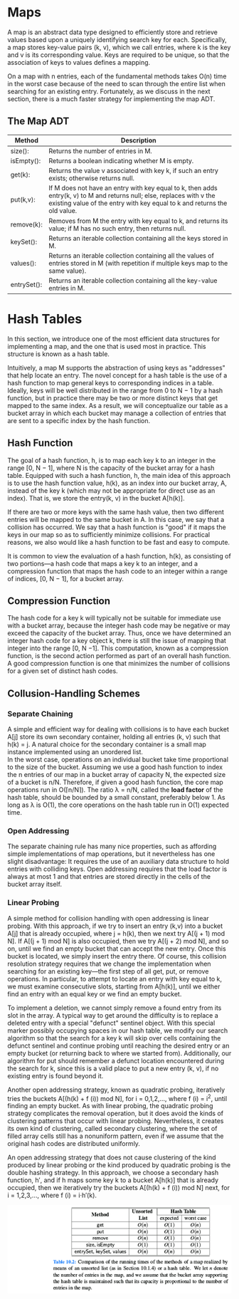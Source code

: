 
# Maps

A map is an abstract data type designed to efficiently store and retrieve values based upon a uniquely identifying search key for each. Specifically, a map stores key-value pairs (k, v), which we call entries, where k is the key and v is its corresponding value. Keys are required to be unique, so that the association of keys to values defines a mapping.  

On a map with n entries, each of the fundamental methods takes O(n) time in the worst case because of the need to scan through the entire list when searching for an existing entry. Fortunately, as we discuss in the next section, there is a much faster strategy for implementing the map ADT.  


## The Map ADT 


| Method      | Description                                                                                                                                                                                        |
|-------------|----------------------------------------------------------------------------------------------------------------------------------------------------------------------------------------------------|
| size():     | Returns the number of entries in M.                                                                                                                                                                |
| isEmpty():  | Returns a boolean indicating whether M is empty.                                                                                                                                                   |
| get(k):     | Returns the value v associated with key k, if such an entry exists; otherwise returns null.                                                                                                        |
| put(k,v):   | If M does not have an entry with key equal to k, then adds entry(k, v) to M and returns null; else, replaces with v the existing value of the entry with key equal to k and returns the old value. |
| remove(k):  | Removes from M the entry with key equal to k, and returns its value; if M has no such entry, then returns null.                                                                                    |
| keySet():   | Returns an iterable collection containing all the keys stored in M.                                                                                                                                |
| values():   | Returns an iterable collection containing all the values of entries stored in M (with repetition if multiple keys map to the same value).                                                          |
| entrySet(): | Returns an iterable collection containing all the key-value entries in M.                                                                                                                          |


# Hash Tables

In this section, we introduce one of the most efficient data structures for implementing a map, and the one that is used most in practice. This structure is known as a hash table.  

Intuitively, a map M supports the abstraction of using keys as "addresses" that help locate an entry. The novel concept for a hash table is the use of a hash function to map general keys to corresponding indices in a table. Ideally, keys will be well distributed in the range from 0 to N − 1 by a hash function, but in practice there may be two or more distinct keys that get mapped to the same index. As a result, we will conceptualize our table as a bucket array in which each bucket may manage a collection of entries that are sent to a specific index by the hash function.

## Hash Function

The goal of a hash function, h, is to map each key k to an integer in the range [0, N − 1], where N is the capacity of the bucket array for a hash table. Equipped with such a hash function, h, the main idea of this approach is to use the hash function value, h(k), as an index into our bucket array, A, instead of the key k (which may not be appropriate for direct use as an index). That is, we store the entry(k, v) in the bucket A[h(k)].  

If there are two or more keys with the same hash value, then two different entries will be mapped to the same bucket in A. In this case, we say that a collision has occurred. We say that a hash function is "good" if it maps the keys in our map so as to sufficiently minimize collisions. For practical reasons, we also would like a hash function to be fast and easy to compute.  

It is common to view the evaluation of a hash function, h(k), as consisting of two portions—a hash code that maps a key k to an integer, and a compression function that maps the hash code to an integer within a range of indices, [0, N − 1], for a bucket array.


## Compression Function

The hash code for a key k will typically not be suitable for immediate use with a bucket array, because the integer hash code may be negative or may exceed the capacity of the bucket array. Thus, once we have determined an integer hash code for a key object k, there is still the issue of mapping that integer into the range [0, N −1]. This computation, known as a compression function, is the second action performed as part of an overall hash function. A good compression function is one that minimizes the number of collisions for a given set of distinct hash codes. 

## Collusion-Handling Schemes
### Separate Chaining 
A simple and efficient way for dealing with collisions is to have each bucket A[j] store its own secondary container, holding all entries (k, v) such that h(k) = j. A natural choice for the secondary container is a small map instance implemented using an unordered list.  
In the worst case, operations on an individual bucket take time proportional to the size of the bucket. Assuming we use a good hash function to index the n entries of our map in a bucket array of capacity N, the expected size of a bucket is n/N. Therefore, if given a good hash function, the core map operations run in O(⌈n/N⌉). The ratio λ = n/N, called the __load factor__ of the hash table, should be bounded by a small constant, preferably below 1. As long as λ is O(1), the core operations on the hash table run in O(1) expected time. 

### Open Addressing
The separate chaining rule has many nice properties, such as affording simple implementations of map operations, but it nevertheless has one slight disadvantage: It requires the use of an auxiliary data structure to hold entries with colliding keys. Open addressing requires that the load factor is always at most 1 and that entries are stored directly in the cells of the bucket array itself. 

### Linear Probing

A simple method for collision handling with open addressing is linear probing. With this approach, if we try to insert an entry (k,v) into a bucket A[j] that is already occupied, where j = h(k), then we next try A[(j + 1) mod N]. If A[(j + 1) mod N] is also occupied, then we try A[(j + 2) mod N], and so on, until we find an empty bucket that can accept the new entry. Once this bucket is located, we simply insert the entry there. Of course, this collision resolution strategy requires that we change the implementation when searching for an existing key—the first step of all get, put, or remove operations. In particular, to attempt to locate an entry with key equal to k, we must examine consecutive slots, starting from A[h(k)], until we either find an entry with an equal key or we find an empty bucket.  

To implement a deletion, we cannot simply remove a found entry from its slot in the array. A typical way to get around the difficulty is to replace a deleted entry with a special "defunct" sentinel object. With this special marker possibly occupying spaces in our hash table, we modify our search algorithm so that the search for a key k will skip over cells containing the defunct sentinel and continue probing until reaching the desired entry or an empty bucket (or returning back to where we started from). Additionally, our algorithm for put should remember a defunct location encountered during the search for k, since this is a valid place to put a new entry (k, v), if no existing entry is found beyond it.  

Another open addressing strategy, known as quadratic probing, iteratively tries the buckets A[(h(k) + f (i)) mod N], for i = 0,1,2,..., where f (i) = i<sup>2</sup>, until finding an empty bucket. As with linear probing, the quadratic probing strategy complicates the removal operation, but it does avoid the kinds of clustering patterns that occur with linear probing. Nevertheless, it creates its own kind of clustering, called secondary clustering, where the set of filled array cells still has a nonuniform pattern, even if we assume that the original hash codes are distributed uniformly.  

An open addressing strategy that does not cause clustering of the kind produced by linear probing or the kind produced by quadratic probing is the double hashing strategy. In this approach, we choose a secondary hash function, h′, and if h maps some key k to a bucket A[h(k)] that is already occupied, then we iteratively try the buckets A[(h(k) + f (i)) mod N] next, for i = 1,2,3,..., where f (i) = i·h′(k).  

![10.2](https://github.com/opwid/Library/blob/master/Data%20Structures%20and%20Algorithms%20in%20Java/Images/10.2.png)  














